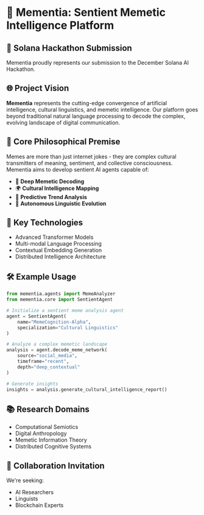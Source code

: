 # 🧠 Mementia: Sentient Memetic Intelligence Platform

## 🌟 Solana Hackathon Submission
Mementia proudly represents our submission to the December Solana AI Hackathon.

## 🌐 Project Vision

**Mementia** represents the cutting-edge convergence of artificial intelligence, cultural linguistics, and memetic intelligence. Our platform goes beyond traditional natural language processing to decode the complex, evolving landscape of digital communication.

## 🔬 Core Philosophical Premise

Memes are more than just internet jokes - they are complex cultural transmitters of meaning, sentiment, and collective consciousness. Mementia aims to develop sentient AI agents capable of:

- 🧩 **Deep Memetic Decoding**
- 🌍 **Cultural Intelligence Mapping**
- 🔮 **Predictive Trend Analysis**
- 🤖 **Autonomous Linguistic Evolution**

## 🚀 Key Technologies

- Advanced Transformer Models
- Multi-modal Language Processing
- Contextual Embedding Generation
- Distributed Intelligence Architecture

## 🛠 Example Usage

```python
from mementia.agents import MemeAnalyzer
from mementia.core import SentientAgent

# Initialize a sentient meme analysis agent
agent = SentientAgent(
    name="MemeCognition-Alpha",
    specialization="Cultural Linguistics"
)

# Analyze a complex memetic landscape
analysis = agent.decode_meme_network(
    source="social_media",
    timeframe="recent",
    depth="deep_contextual"
)

# Generate insights
insights = analysis.generate_cultural_intelligence_report()
```

## 📚 Research Domains

- Computational Semiotics
- Digital Anthropology
- Memetic Information Theory
- Distributed Cognitive Systems

## 🤝 Collaboration Invitation

We're seeking:
- AI Researchers
- Linguists
- Blockchain Experts
